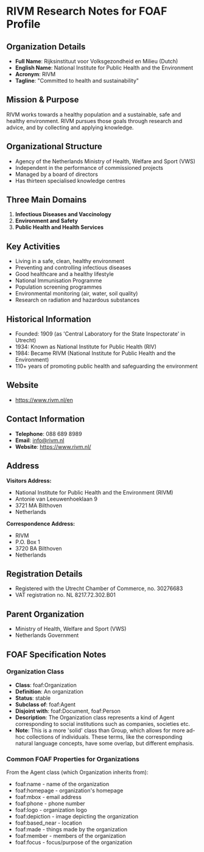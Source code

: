 # RIVM Research Notes for FOAF Profile

## Organization Details
- **Full Name**: Rijksinstituut voor Volksgezondheid en Milieu (Dutch)
- **English Name**: National Institute for Public Health and the Environment
- **Acronym**: RIVM
- **Tagline**: "Committed to health and sustainability"

## Mission & Purpose
RIVM works towards a healthy population and a sustainable, safe and healthy environment. RIVM pursues those goals through research and advice, and by collecting and applying knowledge.

## Organizational Structure
- Agency of the Netherlands Ministry of Health, Welfare and Sport (VWS)
- Independent in the performance of commissioned projects
- Managed by a board of directors
- Has thirteen specialised knowledge centres

## Three Main Domains
1. **Infectious Diseases and Vaccinology**
2. **Environment and Safety** 
3. **Public Health and Health Services**

## Key Activities
- Living in a safe, clean, healthy environment
- Preventing and controlling infectious diseases
- Good healthcare and a healthy lifestyle
- National Immunisation Programme
- Population screening programmes
- Environmental monitoring (air, water, soil quality)
- Research on radiation and hazardous substances

## Historical Information
- Founded: 1909 (as 'Central Laboratory for the State Inspectorate' in Utrecht)
- 1934: Known as National Institute for Public Health (RIV)
- 1984: Became RIVM (National Institute for Public Health and the Environment)
- 110+ years of promoting public health and safeguarding the environment

## Website
- https://www.rivm.nl/en


## Contact Information
- **Telephone**: 088 689 8989
- **Email**: info@rivm.nl
- **Website**: https://www.rivm.nl/

## Address
**Visitors Address:**
- National Institute for Public Health and the Environment (RIVM)
- Antonie van Leeuwenhoeklaan 9
- 3721 MA Bilthoven
- Netherlands

**Correspondence Address:**
- RIVM
- P.O. Box 1
- 3720 BA Bilthoven
- Netherlands

## Registration Details
- Registered with the Utrecht Chamber of Commerce, no. 30276683
- VAT registration no. NL 8217.72.302.B01

## Parent Organization
- Ministry of Health, Welfare and Sport (VWS)
- Netherlands Government


## FOAF Specification Notes

### Organization Class
- **Class**: foaf:Organization
- **Definition**: An organization
- **Status**: stable
- **Subclass of**: foaf:Agent
- **Disjoint with**: foaf:Document, foaf:Person
- **Description**: The Organization class represents a kind of Agent corresponding to social institutions such as companies, societies etc.
- **Note**: This is a more 'solid' class than Group, which allows for more ad-hoc collections of individuals. These terms, like the corresponding natural language concepts, have some overlap, but different emphasis.

### Common FOAF Properties for Organizations
From the Agent class (which Organization inherits from):
- foaf:name - name of the organization
- foaf:homepage - organization's homepage
- foaf:mbox - email address
- foaf:phone - phone number
- foaf:logo - organization logo
- foaf:depiction - image depicting the organization
- foaf:based_near - location
- foaf:made - things made by the organization
- foaf:member - members of the organization
- foaf:focus - focus/purpose of the organization

